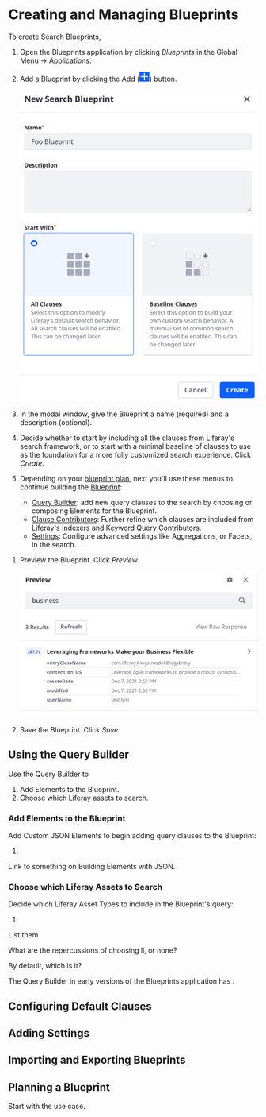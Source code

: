 # Creating and Managing Blueprints

<!-- As of Tuesday 11/23/2021, to create a blueprint (master build) you must add elements from the Blueprint Query Builder, using the Custom JSON Element from the sidebar. But there's a likelihood that by tomorrow custom -->
To create Search Blueprints,

1. Open the Blueprints application by clicking _Blueprints_ in the Global Menu &rarr; Applications.

1. Add a Blueprint by clicking the Add (![Add](../../../images/icon-add.png)) button.

   ![Start creating a Blueprint from the Add Blueprint modal window.](./creating-and-managing-blueprints/images/02.png)

1. In the modal window, give the Blueprint a name (required) and a description (optional).

1. Decide whether to start by including all the clauses from Liferay's search framework, or to start with a minimal baseline of clauses to use as the foundation for a more fully customized search experience. Click _Create_.

1. Depending on your [blueprint plan](#planning-a-blueprint), next you'll use these menus to continue building the [Blueprint](./understanding-search-blueprints.md#what-is-a-blueprint):

   - [Query Builder](#using-the-query-builder): add new query clauses to the search by choosing or composing Elements for the Blueprint.
   - [Clause Contributors](#configuring-default-clauses): Further refine which clauses are included from Liferay's Indexers and Keyword Query Contributors. 
   - [Settings](#adding-settings): Configure advanced settings like Aggregations, or Facets, in the search.

<!-- Preview will likely be postponed -->
1. Preview the Blueprint. Click _Preview_.

   ![Preview a Blueprint before putting it in action.](./creating-and-managing-blueprints/images/01.png)

1. Save the Blueprint. Click _Save_.

## Using the Query Builder

<!-- As of Tuesday 11/23/2021, to create a blueprint (master build) you must add elements from the Blueprint Query Builder, using the Custom JSON Element from the sidebar (which, alas, won't save yet). But there's a likelihood that by tomorrow ootb JSON elements will be available -->

Use the Query Builder to

1. Add Elements to the Blueprint.
1. Choose which Liferay assets to search.

### Add Elements to the Blueprint

Add Custom JSON Elements to begin adding query clauses to the Blueprint:

1. 

Link to something on Building Elements with JSON.

### Choose which Liferay Assets to Search

Decide which Liferay Asset Types to include in the Blueprint's query:

1. 

List them

What are the repercussions of choosing ll, or none?

By default, which is it? 


The Query Builder in early versions of the Blueprints application has .

## Configuring Default Clauses

## Adding Settings

<!-- Explore whether this makes sense as a standalone article -->
## Importing and Exporting Blueprints

<!-- Should be able to import and export the JSON of a blueprint. -->

<!-- Maybe not part of v1: Applying Blueprints to a Search (at first one, then multiple blueprints will be able to be applied to a single search page. -->


## Planning a Blueprint
<!-- should Planning a Blueprint (is `Designing` a better verb?) go  in the overview article, Understanding Blueprints? -->

Start with the use case.

